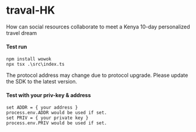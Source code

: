 # traval-HK
How can social resources collaborate to meet a Kenya 10-day personalized travel dream

#### Test run
```
npm install wowok
npx tsx .\src\index.ts   
```
The protocol address may change due to protocol upgrade. Please update the SDK to the latest version.

#### Test with your priv-key & address
```
set ADDR = { your address }
process.env.ADDR would be used if set.
set PRIV = { your private key }
process.env.PRIV would be used if set.
```

